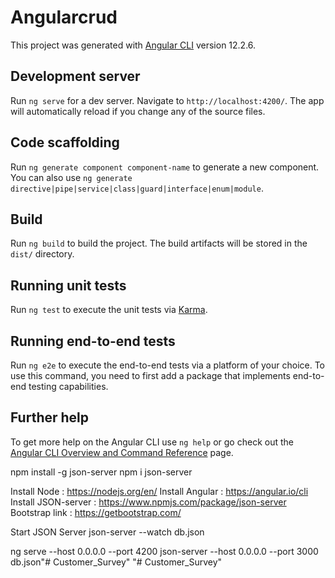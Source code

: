 # Angularcrud

This project was generated with [Angular CLI](https://github.com/angular/angular-cli) version 12.2.6.

## Development server

Run `ng serve` for a dev server. Navigate to `http://localhost:4200/`. The app will automatically reload if you change any of the source files.

## Code scaffolding

Run `ng generate component component-name` to generate a new component. You can also use `ng generate directive|pipe|service|class|guard|interface|enum|module`.

## Build

Run `ng build` to build the project. The build artifacts will be stored in the `dist/` directory.

## Running unit tests

Run `ng test` to execute the unit tests via [Karma](https://karma-runner.github.io).

## Running end-to-end tests

Run `ng e2e` to execute the end-to-end tests via a platform of your choice. To use this command, you need to first add a package that implements end-to-end testing capabilities.

## Further help

To get more help on the Angular CLI use `ng help` or go check out the [Angular CLI Overview and Command Reference](https://angular.io/cli) page.


<!-- install -->
npm install -g json-server
npm i json-server

Install Node : https://nodejs.org/en/
Install Angular : https://angular.io/cli
Install JSON-server : https://www.npmjs.com/package/json-server
Bootstrap link : https://getbootstrap.com/


Start JSON Server
json-server --watch db.json

<!-- Host -->
ng serve --host 0.0.0.0 --port 4200
json-server --host 0.0.0.0 --port 3000 db.json"# Customer_Survey" 
"# Customer_Survey" 

